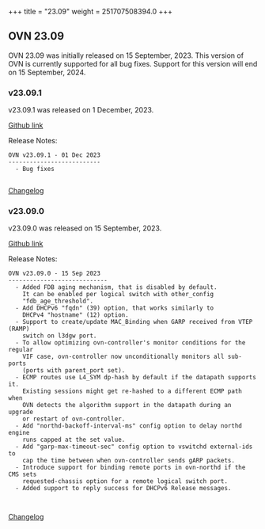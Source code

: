 +++
title = "23.09"
weight = 251707508394.0
+++

## OVN 23.09 

OVN 23.09 was initially released on 15 September, 2023. 
This version of OVN is currently supported for all bug fixes. 
Support for this version will end on 15 September, 2024. 

### v23.09.1
v23.09.1 was released on 1 December, 2023.

[Github link](https://github.com/ovn-org/ovn/releases/tag/v23.09.1)

Release Notes:
```
OVN v23.09.1 - 01 Dec 2023
--------------------------
  - Bug fixes


```
[Changelog](../changelog_v23.09.1)

### v23.09.0
v23.09.0 was released on 15 September, 2023.

[Github link](https://github.com/ovn-org/ovn/releases/tag/v23.09.0)

Release Notes:
```
OVN v23.09.0 - 15 Sep 2023
----------------------------
  - Added FDB aging mechanism, that is disabled by default.
    It can be enabled per logical switch with other_config
    "fdb_age_threshold".
  - Add DHCPv6 "fqdn" (39) option, that works similarly to
    DHCPv4 "hostname" (12) option.
  - Support to create/update MAC_Binding when GARP received from VTEP (RAMP)
    switch on l3dgw port.
  - To allow optimizing ovn-controller's monitor conditions for the regular
    VIF case, ovn-controller now unconditionally monitors all sub-ports
    (ports with parent_port set).
  - ECMP routes use L4_SYM dp-hash by default if the datapath supports it.
    Existing sessions might get re-hashed to a different ECMP path when
    OVN detects the algorithm support in the datapath during an upgrade
    or restart of ovn-controller.
  - Add "northd-backoff-interval-ms" config option to delay northd engine
    runs capped at the set value.
  - Add "garp-max-timeout-sec" config option to vswitchd external-ids to
    cap the time between when ovn-controller sends gARP packets.
  - Introduce support for binding remote ports in ovn-northd if the CMS sets
    requested-chassis option for a remote logical switch port.
  - Added support to reply success for DHCPv6 Release messages.



```
[Changelog](../changelog_v23.09.0)
